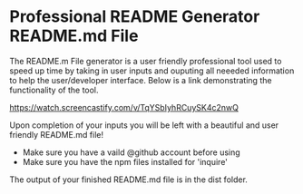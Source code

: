 # Professional README Generator README.md File

The README.m File generator is a user friendly professional tool used to speed up time by taking in user inputs and ouputing all neeeded information to help the
user/developer interface. Below is a link demonstrating the functionality of the tool.

https://watch.screencastify.com/v/TqYSbIyhRCuySK4c2nwQ

Upon completion of your inputs you will be left with a beautiful and user friendly README.md file!

- Make sure you have a vaild @github account before using
- Make sure you have the npm files installed for 'inquire'

The output of your finished README.md file is in the dist folder.
